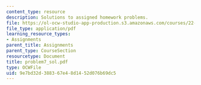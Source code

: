 ```yaml
---
content_type: resource
description: Solutions to assigned homework problems.
file: https://ol-ocw-studio-app-production.s3.amazonaws.com/courses/22-314j-structural-mechanics-in-nuclear-power-technology-fall-2006/9e7bd32d388367e48d1452d076b69dc5_problem7_sol.pdf
file_type: application/pdf
learning_resource_types:
- Assignments
parent_title: Assignments
parent_type: CourseSection
resourcetype: Document
title: problem7_sol.pdf
type: OCWFile
uid: 9e7bd32d-3883-67e4-8d14-52d076b69dc5
---
```

